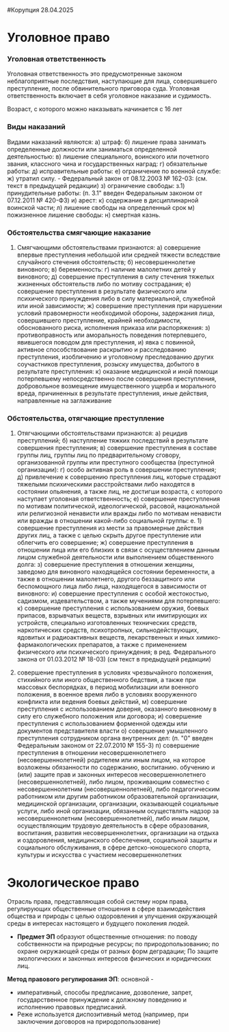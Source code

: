 #Корупция 
28.04.2025
# Уголовное право
### Уголовная ответственность
Уголовная ответственность это предусмотренные законом неблагоприятные последствия, наступающие для лица, совершившего преступление, после обвинительного приговора суда. Уголовная ответственность включает в себя уголовное наказание и судимость.

Возраст, с которого можно наказывать начинается с 16 лет

### Виды наказаний
Видами наказаний являются:
а) штраф:
б) лишение права занимать определенные должности или заниматься определенной деятельностью:
в) лишение специального, воинского или почетного звания, классного чина и государственных наград:
г) обязательные работы:
д) исправительные работы:
е) ограничение по военной службе:
ж) утратил силу. - Федеральный закон от 08.12.2003 № 162-03: (см. текст в предыдущей редакции)
з) ограничение свободы:
	з.1) принудительные работы: (п. 3.1" введен Федеральным законом от 07.12.2011 № 420-ФЗ)
и) арест:
к) содержание в дисциплинарной воинской части;
л) лишение свободы на определенный срок
м) пожизненное лишение свободы:
н) смертная казнь.

### Обстоятельства смягчающие наказание
1. Смягчающими обстоятельствами признаются:
а) совершение впервые преступления небольшой или средней тяжести вследствие случайного стечения обстоятельств;
б) несовершеннолетие виновного;
в) беременность:
г) наличие малолетних детей у виновного;
д) совершение преступления в силу стечения тяжелых жизненных обстоятельств либо по мотиву сострадания;
е) совершение преступления в результате физического или психического принуждения либо в силу материальной, служебной или иной зависимости;
ж) совершение преступления при нарушении условий правомерности необходимой обороны, задержания лица, совершившего преступление, крайней необходимости, обоснованного риска, исполнения приказа или распоряжения:
з) противоправность или аморальность поведения потерпевшего, явившегося поводом для преступления,
и) явка с повинной, активное способствование раскрытию и расследованию преступления, изобличению и уголовному преследованию других соучастников преступления, розыску имущества, добытого в результате преступления:
к) оказание медицинской и иной помощи потерпевшему непосредственно после совершения преступления, добровольное возмещение имущественного ущерба и морального вреда, причиненных в результате преступления, иные действия, направленные на заглаживание

### Обстоятельства, отягчающие преступление
1. Отягчающими обстоятельствами признаются:
а) рецидив преступлений;
б) наступление тяжких последствий в результате совершения преступления;
в) совершение преступления в составе группы лиц, группы лиц по предварительному сговору, организованной группы или преступного сообщества (преступной организации):
г) особо активная роль в совершении преступления;
д) привлечение к совершению преступления лиц, которые страдают тяжелыми психическими расстройствами либо находятся в состоянии опьянения, а также лиц, не достигши возраста, с которого наступает уголовная ответственность; 
е) совершение преступления по мотивам политической, идеологической, расовой, национальной или религиозной ненависти или вражды либо по мотивам ненависти или вражды в отношении какой-либо социальной группы:
е. 1) совершение преступления из мести за правомерные действия других лиц, а также с целью скрыть другое преступление или облегчить его совершение;
ж) совершение преступления в отношении лица или его близких в связи с осуществлением данным лицом служебной деятельности или выполнением общественного долга:
з) совершение преступления в отношении женщины, заведомо для виновного находящейся состоянии беременности, а также в отношении малолетнего, другого беззащитного или
беспомощного лица либо лица, находящегося в зависимости от виновного:
и) совершение преступления с особой жестокостью, садизмом, издевательством, а также мучениями для потерпевшего:
к) совершение преступления с использованием оружия, боевых припасов, взрывчатых веществ, взрывных или имитирующих их устройств, специально изготовленных технических средств, наркотических средств, психотропных, сильнодействующих, ядовитых и радиоактивных веществ, лекарственных и иных химико-фармакологических препаратов, а также с применением физического или психического принуждения; в ред. Федерального закона от 01.03.2012 № 18-03) (см текст в предыдущей редакции)
2) совершение преступления в условиях чрезвычайного положения, стихийного или иного общественного бедствия, а также при массовых беспорядках, в период мобилизации или военного положения, в военное время либо в условиях вооруженного конфликта или ведения боевых действий,
м) совершение преступления с использованием доверня, оказанного виновному в силу его служебного положения или договора;
и) совершение преступления с использованием форменной одежды или документов
представителя власти
о) совершение умышленного преступления сотрудником органа внутренних дел: (п. "0" введен Федеральным законом от 22.07.2010 № 155-3)
п) совершение преступления в отношении несовершеннолетнего (несовершеннолетней) родителем или иным лицом, на которое возложены обязанности по содержанию, воспитанию. обучению и (или) защите прав и законных интересов несовершеннолетнего (несовершеннолетней), либо лицом, проживающим совместно с несовершеннолетним
(несовершеннолетней), либо педагогическим работником или другим работником образовательной организации, медицинской организации, организации, оказывающей социальные услуги, либо иной организации, обязанным осуществлять надзор за несовершеннолетним (несовершеннолетней), либо иным лицом, осуществляющим трудовую деятельность в сфере образования, воспитания, развития несовершеннолетних, организации на отдыха и оздоровления, медицинского обеспечения, социальной защиты и социального обслуживания, в сфере детско-юношеского спорта, культуры и искусства с участием несовершеннолетних

# Экологическое право
Отрасль права, представляющая собой систему норм права, регулирующих общественные отношения в сфере взаимодействия общества и природы с целью оздоровления и улучшения окружающей среды в интересах настоящего и будущего поколения людей.

- **Предмет ЭП** образуют общественные отношения: 
  по поводу собственности на природные ресурсы; 
  по природопользованию;
  по охране окружающей среды от разных форм деградации;
  По защите экологических и законных интересов физических и юридических лиц.

**Метод правового регулирования ЭП**: основной -
- императивный, способы предписание, дозволение, запрет, государственное принуждение к должному поведению и исполнению правовых предписаний. 
- Реже используется диспозитивный метод (например, при заключении договоров на природопользование)
